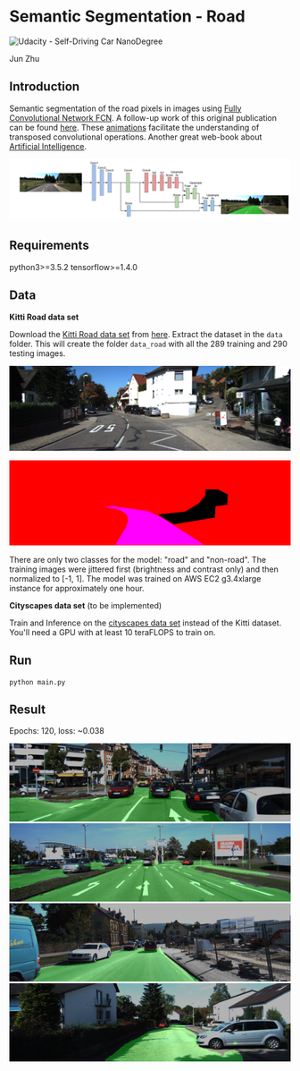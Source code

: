 # Semantic Segmentation - Road

![Udacity - Self-Driving Car NanoDegree](https://s3.amazonaws.com/udacity-sdc/github/shield-carnd.svg)

Jun Zhu

## Introduction
Semantic segmentation of the road pixels in images using [Fully Convolutional Network FCN](http://ieeexplore.ieee.org/document/7298965/). A follow-up work of this original publication can be found [here](https://arxiv.org/pdf/1605.06211.pdf). These [animations](https://github.com/vdumoulin/conv_arithmetic) facilitate the understanding of transposed convolutional operations. Another great web-book about [Artificial Intelligence](https://leonardoaraujosantos.gitbooks.io/artificial-inteligence/content/image_segmentation.html).

![alt text](./misc/FCN-8s.png)

## Requirements

python3>=3.5.2
tensorflow>=1.4.0

## Data

**Kitti Road data set**

Download the [Kitti Road data set](http://www.cvlibs.net/datasets/kitti/eval_road.php) from [here](http://www.cvlibs.net/download.php?file=data_road.zip).  Extract the dataset in the `data` folder.  This will create the folder `data_road` with all the 289 training and 290 testing images.

![example train](misc/example_train.png)

![example train mask](misc/example_train_mask.png)

There are only two classes for the model: "road" and "non-road". The training images were jittered first (brightness and contrast only) and then normalized to [-1, 1]. The model was trained on AWS EC2 g3.4xlarge instance for approximately one hour.

**Cityscapes data set** (to be implemented)

Train and Inference on the [cityscapes data set](https://www.cityscapes-dataset.com/) instead of the Kitti dataset. You'll need a GPU with at least 10 teraFLOPS to train on.

## Run

```
python main.py
```

## Result

Epochs: 120, loss: ~0.038

![alt text](misc/um_000061.png)
![alt text](misc/umm_000058.png)
![alt text](misc/uu_000027.png)
![alt text](misc/uu_000028.png)
